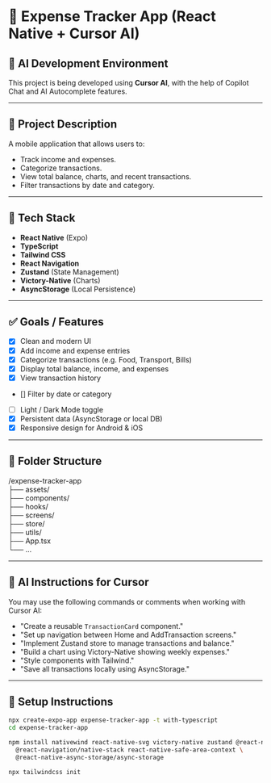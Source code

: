 # 📱 Expense Tracker App (React Native + Cursor AI)

## 🧠 AI Development Environment
This project is being developed using **Cursor AI**, with the help of Copilot Chat and AI Autocomplete features.

---

## 📌 Project Description
A mobile application that allows users to:
- Track income and expenses.
- Categorize transactions.
- View total balance, charts, and recent transactions.
- Filter transactions by date and category.

---

## 🚀 Tech Stack

- **React Native** (Expo)
- **TypeScript**
- **Tailwind CSS**
- **React Navigation**
- **Zustand** (State Management)
- **Victory-Native** (Charts)
- **AsyncStorage** (Local Persistence)

---

## ✅ Goals / Features

- [x] Clean and modern UI
- [x] Add income and expense entries
- [x] Categorize transactions (e.g. Food, Transport, Bills)
- [x] Display total balance, income, and expenses
- [x] View transaction history
- [] Filter by date or category
- [ ] Light / Dark Mode toggle
- [x] Persistent data (AsyncStorage or local DB)
- [x] Responsive design for Android & iOS

---

## 📁 Folder Structure

/expense-tracker-app  
├── assets/  
├── components/  
├── hooks/  
├── screens/  
├── store/  
├── utils/  
├── App.tsx  
└── ...

---

## 🧩 AI Instructions for Cursor

You may use the following commands or comments when working with Cursor AI:

- "Create a reusable `TransactionCard` component."
- "Set up navigation between Home and AddTransaction screens."
- "Implement Zustand store to manage transactions and balance."
- "Build a chart using Victory-Native showing weekly expenses."
- "Style components with Tailwind."
- "Save all transactions locally using AsyncStorage."

---

## 🔧 Setup Instructions

```bash
npx create-expo-app expense-tracker-app -t with-typescript
cd expense-tracker-app

npm install nativewind react-native-svg victory-native zustand @react-navigation/native \
  @react-navigation/native-stack react-native-safe-area-context \
  @react-native-async-storage/async-storage

npx tailwindcss init
